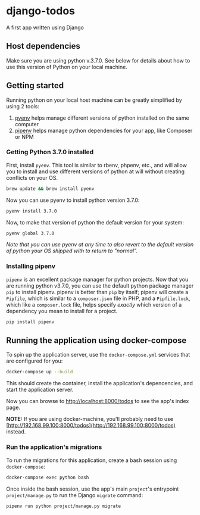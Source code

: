 # django-todos

A first app written using Django

## Host dependencies

Make sure you are using python v.3.7.0. See below for details about how to use this version of Python on your local machine.

## Getting started

Running python on your local host machine can be greatly simplified by using 2 tools:
1. [pyenv](https://github.com/pyenv/pyenv) helps manage different versions of python installed on the same computer
2. [pipenv](https://github.com/pypa/pipenv) helps manage python dependencies for your app, like Composer or NPM


### Getting Python 3.7.0 installed

First, install `pyenv`. This tool is similar to rbenv, phpenv, etc., and will allow you to install and use different versions of python at will without creating conflicts on your OS.

```bash
brew update && brew install pyenv
```

Now you can use pyenv to install python version 3.7.0:

```bash
pyenv install 3.7.0
```

Now, to make that version of python the default version for your system:

```bash
pyenv global 3.7.0
```

_Note that you can use pyenv at any time to also revert to the default version of python your OS shipped with to return to "normal"._

### Installing pipenv

`pipenv` is an excellent package manager for python projects. Now that you are running python v3.7.0, you can use the default python package manager `pip` to install pipenv. pipenv is better than `pip` by itself; pipenv will create a `Pipfile`, which is similar to a `composer.json` file in PHP, and a `Pipfile.lock`, which like a `composer.lock` file, helps specify _exactly_ which version of a dependency you mean to install for a project.

```bash
pip install pipenv
```

## Running the application using docker-compose

To spin up the application server, use the `docker-compose.yml` services that are configured for you:

```bash
docker-compose up --build
```

This should create the container, install the application's depencencies, and start the application server.

Now you can browse to [http://localhost:8000/todos](http://localhost:8000/todos) to see the app's index page.

**NOTE:** If you are using docker-machine, you'll probably need to use [http://192.168.99.100:8000/todos](http://192.168.99.100:8000/todos) instead.

### Run the application's migrations

To run the migrations for this application, create a bash session using `docker-compose`:

```bash
docker-compose exec python bash
```

Once inside the bash session, use the app's main `project`'s entrypoint `project/manage.py` to run the Django `migrate` command:

```bash
pipenv run python project/manage.py migrate
```
